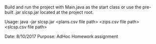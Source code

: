 Build and run the project with Main.java as the start class or use the pre-built .jar slcsp.jar located at the project root.

Usage: java -jar slcsp.jar <plans.csv file path> <zips.csv file path> <slcsp.csv file path>

Date: 8/10/2017
Purpose: AdHoc Homework assignment